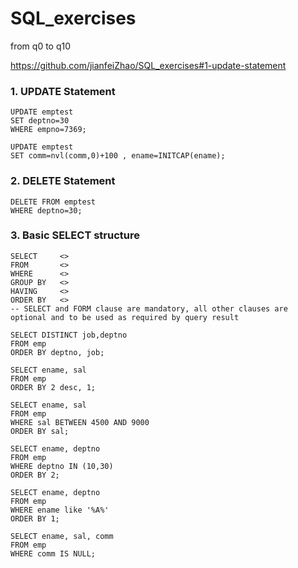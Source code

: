 # SQL_exercises
from q0 to q10

https://github.com/jianfeiZhao/SQL_exercises#1-update-statement

### 1. UPDATE Statement
```
UPDATE emptest  
SET deptno=30  
WHERE empno=7369;

UPDATE emptest  
SET comm=nvl(comm,0)+100 , ename=INITCAP(ename);
```
### 2. DELETE Statement
```
DELETE FROM emptest  
WHERE deptno=30;
```
### 3. Basic SELECT structure 
```
SELECT     <>
FROM       <>
WHERE      <>
GROUP BY   <>
HAVING     <>
ORDER BY   <>
-- SELECT and FORM clause are mandatory, all other clauses are optional and to be used as required by query result

SELECT DISTINCT job,deptno  
FROM emp  
ORDER BY deptno, job;

SELECT ename, sal  
FROM emp  
ORDER BY 2 desc, 1;

SELECT ename, sal
FROM emp
WHERE sal BETWEEN 4500 AND 9000
ORDER BY sal;

SELECT ename, deptno
FROM emp
WHERE deptno IN (10,30)
ORDER BY 2;

SELECT ename, deptno
FROM emp
WHERE ename like '%A%'
ORDER BY 1;

SELECT ename, sal, comm
FROM emp
WHERE comm IS NULL;
```
